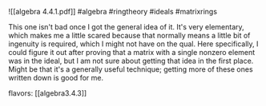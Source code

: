 ![[algebra 4.4.1.pdf]] #algebra #ringtheory #ideals #matrixrings

This one isn't bad once I got the general idea of it. It's very elementary, which makes me a little scared because that normally means a little bit of ingenuity is required, which I might not have on the qual. Here specifically, I could figure it out after proving that a matrix with a single nonzero element was in the ideal, but I am not sure about getting that idea in the first place. Might be that it's a generally useful technique; getting more of these ones written down is good for me.

flavors: [[algebra3.4.3]]